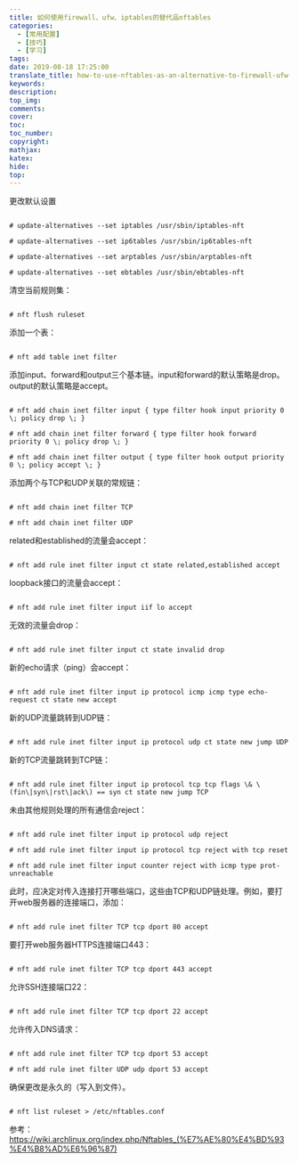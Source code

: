 ```yaml
---
title: 如何使用firewall、ufw、iptables的替代品nftables
categories:
  - [常用配置]
  - [技巧]
  - [学习]
tags:
date: 2019-08-18 17:25:00
translate_title: how-to-use-nftables-as-an-alternative-to-firewall-ufw-and-iptables
keywords:
description:
top_img: 
comments:
cover: 
toc:
toc_number:
copyright:
mathjax:
katex:
hide:
top:
---
```

更改默认设置
```
# update-alternatives --set iptables /usr/sbin/iptables-nft
# update-alternatives --set ip6tables /usr/sbin/ip6tables-nft
# update-alternatives --set arptables /usr/sbin/arptables-nft
# update-alternatives --set ebtables /usr/sbin/ebtables-nft
```
清空当前规则集：
```
# nft flush ruleset
```
添加一个表：
```
# nft add table inet filter
```
添加input、forward和output三个基本链。input和forward的默认策略是drop。output的默认策略是accept。
```
# nft add chain inet filter input { type filter hook input priority 0 \; policy drop \; }
# nft add chain inet filter forward { type filter hook forward priority 0 \; policy drop \; }
# nft add chain inet filter output { type filter hook output priority 0 \; policy accept \; }
```
添加两个与TCP和UDP关联的常规链：
```
# nft add chain inet filter TCP
# nft add chain inet filter UDP
```
related和established的流量会accept：
```
# nft add rule inet filter input ct state related,established accept
```
loopback接口的流量会accept：
```
# nft add rule inet filter input iif lo accept
```
无效的流量会drop：
```
# nft add rule inet filter input ct state invalid drop
```
新的echo请求（ping）会accept：
```
# nft add rule inet filter input ip protocol icmp icmp type echo-request ct state new accept
```
新的UDP流量跳转到UDP链：
```
# nft add rule inet filter input ip protocol udp ct state new jump UDP
```
新的TCP流量跳转到TCP链：
```
# nft add rule inet filter input ip protocol tcp tcp flags \& \(fin\|syn\|rst\|ack\) == syn ct state new jump TCP
```
未由其他规则处理的所有通信会reject：
```
# nft add rule inet filter input ip protocol udp reject
# nft add rule inet filter input ip protocol tcp reject with tcp reset
# nft add rule inet filter input counter reject with icmp type prot-unreachable
```
此时，应决定对传入连接打开哪些端口，这些由TCP和UDP链处理。例如，要打开web服务器的连接端口，添加：
```
# nft add rule inet filter TCP tcp dport 80 accept
```
要打开web服务器HTTPS连接端口443：
```
# nft add rule inet filter TCP tcp dport 443 accept
```
允许SSH连接端口22：
```
# nft add rule inet filter TCP tcp dport 22 accept
```
允许传入DNS请求：
```
# nft add rule inet filter TCP tcp dport 53 accept
# nft add rule inet filter UDP udp dport 53 accept
```
确保更改是永久的（写入到文件）。
```
# nft list ruleset > /etc/nftables.conf
```
参考：https://wiki.archlinux.org/index.php/Nftables_(%E7%AE%80%E4%BD%93%E4%B8%AD%E6%96%87)